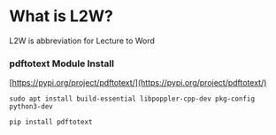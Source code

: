 # What is L2W?

L2W is abbreviation for Lecture to Word

### pdftotext Module Install

[https://pypi.org/project/pdftotext/](https://pypi.org/project/pdftotext/)

```
sudo apt install build-essential libpoppler-cpp-dev pkg-config python3-dev

pip install pdftotext
```